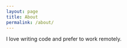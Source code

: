 ```yaml
---
layout: page
title: About
permalink: /about/
---
```


I love writing code and prefer to work remotely. 
